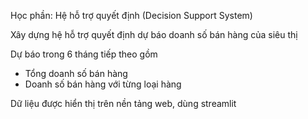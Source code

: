 Học phần: Hệ hỗ trợ quyết định (Decision Support System)

Xây dựng hệ hỗ trợ quyết định dự báo doanh số bán hàng của siêu thị

Dự báo trong 6 tháng tiếp theo gồm
- Tổng doanh số bán hàng
- Doanh số bán hàng với từng loại hàng

Dữ liệu được hiển thị trên nền tảng web, dùng streamlit 
